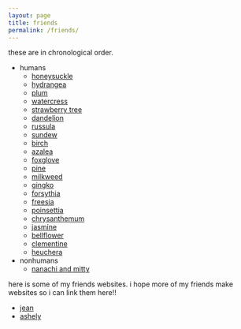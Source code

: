 ```yaml
---
layout: page
title: friends
permalink: /friends/
---
```


these are in chronological order.


- humans
  - [honeysuckle](honeysuckle)
  - [hydrangea](hydrangea)
  - [plum](plum)
  - [watercress](watercress)
  - [strawberry tree](strawberrytree)
  - [dandelion](dandelion)
  - [russula](russula)
  - [sundew](sundew)
  - [birch](birch)
  - [azalea](azalea)
  - [foxglove](foxglove)
  - [pine](pine)
  - [milkweed](milkweed) 
  - [gingko](gingko) 
  - [forsythia](forsythia)
  - [freesia](freesia)
  - [poinsettia](poinsettia)
  - [chrysanthemum](chrysanthemum)
  - [jasmine](jasmine)
  - [bellflower](bellflower)
  - [clementine](clementine)
  - [heuchera](heuchera)
- nonhumans
  - [nanachi and mitty](nanachimitty)


here is some of my friends websites. i hope more of my friends make websites so i can link them here!!

- [jean](https://www.jean.land/)
- [ashely](https://www.commonplace.day/)




